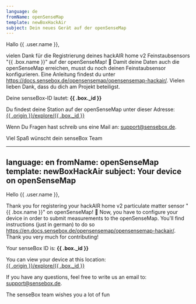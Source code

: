 ```yaml
---
language: de
fromName: openSenseMap
template: newBoxHackAir
subject: Dein neues Gerät auf der openSenseMap
---
```


<p>Hallo {{ .user.name }},</p>
<p>vielen Dank für die Registrierung deines hackAIR home v2 Feinstaubsensors "{{ .box.name }}" auf der openSenseMap!
  🎉 Damit deine Daten auch die openSenseMap erreichen, musst du noch deinen Feinstaubsensor konfigurieren. Eine
  Anleitung findest du unter <a href="https://docs.sensebox.de/opensensemap/opensensemap-hackair/"
    target="_blank">https://docs.sensebox.de/opensensemap/opensensemap-hackair/</a>.
  Vielen lieben Dank, dass du dich am Projekt beteiligst.</p>
<p>Deine senseBox-ID lautet: <b>{{ .box._id }}</b></p>
<p>Du findest deine Station auf der openSenseMap unter dieser Adresse:<br /><a
    href="{{ .origin }}/explore/{{ .box._id }}" target="_blank">{{ .origin }}/explore/{{ .box._id }}</a></p>
<p>Wenn Du Fragen hast schreib uns eine Mail an: <a
    href="mailto:support@sensebox.de?Subject=Hilfe%20bei%20der%20Einrichtung&body=Bitte%20bei%20jeder%20Anfrage%20die%20senseBox-ID%20({{ .box._id }})%20mit%20angeben.%20Danke!"
    target="_top">support@sensebox.de</a>.</p>
<p>Viel Spaß wünscht dein senseBox Team</p>

---
language: en
fromName: openSenseMap
template: newBoxHackAir
subject: Your device on openSenseMap
---

<p>Hello {{ .user.name }},</p>
<p>Thank you for registering your hackAIR home v2 particulate matter sensor "{{ .box.name }}" on openSenseMap! 🎉 Now, you have to configure your device in order to submit measurements to the openSenseMap. You'll find instructions (just in german) to do so <a href="https://en.docs.sensebox.de/opensensemap/opensensemap-hackair/" target="_blank">https://en.docs.sensebox.de/opensensemap/opensensemap-hackair/</a>. Thank you very much for contributing!</p>
<p>Your senseBox ID is: <b>{{ .box._id }}</b></p>
<p>You can view your device at this location:<br /><a href="{{ .origin }}/explore/{{ .box._id }}" target="_blank">{{ .origin }}/explore/{{ .box._id }}</a></p>
<p>If you have any questions, feel free to write us an email to: <a href="mailto:support@sensebox.de?Subject=Help%20me%20with%20my%20senseBox&body=Please%20include%20your%20senseBox-ID%20({{ .box._id }})%20in%20every%20message.%20Thank you!" target="_top">support@sensebox.de</a>.</p>
<p>The senseBox team wishes you a lot of fun</p>